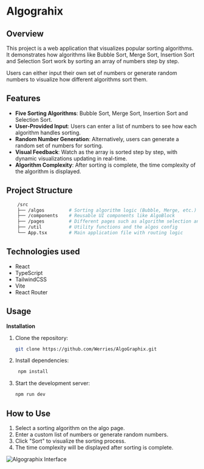 # Algograhix

## Overview
This project is a web application that visualizes popular sorting algorithms. It demonstrates how algorithms like Bubble Sort, Merge Sort, Insertion Sort and Selection Sort work by sorting an array of numbers step by step.

Users can either input their own set of numbers or generate random numbers to visualize how different algorithms sort them.

## Features
- **Five Sorting Algorithms**: Bubble Sort, Merge Sort, Insertion Sort and Selection Sort.
- **User-Provided Input**: Users can enter a list of numbers to see how each algorithm handles sorting.
- **Random Number Generation**: Alternatively, users can generate a random set of numbers for sorting.
- **Visual Feedback**: Watch as the array is sorted step by step, with dynamic visualizations updating in real-time.
- **Algorithm Complexity**: After sorting is complete, the time complexity of the algorithm is displayed.

## Project Structure

```bash
    /src
    ├── /algos         # Sorting algorithm logic (Bubble, Merge, etc.)
    ├── /components    # Reusable UI components like AlgoBlock
    ├── /pages         # Different pages such as algorithm selection and rendering
    ├── /util          # Utility functions and the algos config
    └── App.tsx        # Main application file with routing logic
```
## Technologies used
- React
- TypeScript
- TailwindCSS
- Vite
- React Router

## Usage
**Installation**
1. Clone the repository:
   ```bash
   git clone https://github.com/Werries/AlgoGraphix.git
   
2. Install dependencies:
   ```bash
    npm install
   
3. Start the development server:
    ```bash
    npm run dev

## How to Use
1. Select a sorting algorithm on the algo page.
2. Enter a custom list of numbers or generate random numbers.
3. Click "Sort" to visualize the sorting process.
4. The time complexity will be displayed after sorting is complete.

![Algographix Interface](/assets/algographixRead.png)
